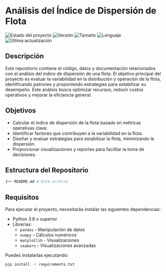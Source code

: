 # Análisis del Índice de Dispersión de Flota

![Estado del proyecto](https://img.shields.io/badge/Estado-En%20desarrollo-yellow.svg)
![Versión](https://img.shields.io/badge/Versión-1.0.0-green.svg)
![Tamaño](https://img.shields.io/github/repo-size/DanielYes/Analisis_IDF.svg)
![Lenguaje](https://img.shields.io/github/languages/top/DanielYes/Analisis_IDF.svg)
![Última actualización](https://img.shields.io/github/last-commit/DanielYes/Analisis_IDF.svg)


## Descripción

Este repositorio contiene el código, datos y documentación relacionados con el análisis del índice de dispersión de una flota. El objetivo principal del proyecto es evaluar la variabilidad en la distribución y operación de la flota, identificando patrones y proponiendo estrategias para estabilizar su desempeño. Este análisis busca optimizar recursos, reducir costos operativos y mejorar la eficiencia general.

## Objetivos

- Calcular el índice de dispersión de la flota basado en métricas operativas clave.
- Identificar factores que contribuyen a la variabilidad en la flota.
- Diseñar y evaluar estrategias para estabilizar la flota, minimizando la dispersión.
- Proporcionar visualizaciones y reportes para facilitar la toma de decisiones.

## Estructura del Repositorio


```bash
├── README.md # Este archivo
```

## Requisitos

Para ejecutar el proyecto, necesitarás instalar las siguientes dependencias:

- Python 3.8 o superior
- Librerías:
  - `pandas` - Manipulación de datos
  - `numpy` - Cálculos numéricos
  - `matplotlib` - Visualizaciones
  - `seaborn` - Visualizaciones avanzadas

Puedes instalarlas ejecutando:

```bash
pip install -r requirements.txt
```
